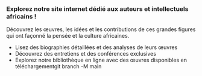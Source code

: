 ### Explorez notre site internet dédié aux auteurs et intellectuels africains !

Découvrez les œuvres, les idées et les contributions de ces grandes figures qui ont façonné la pensée et la culture africaines.
- Lisez des biographies détaillées et des analyses de leurs œuvres
- Découvrez des entretiens et des conférences exclusives
- Explorez notre bibliothèque en ligne avec des œuvres disponibles en téléchargementgit branch -M main 